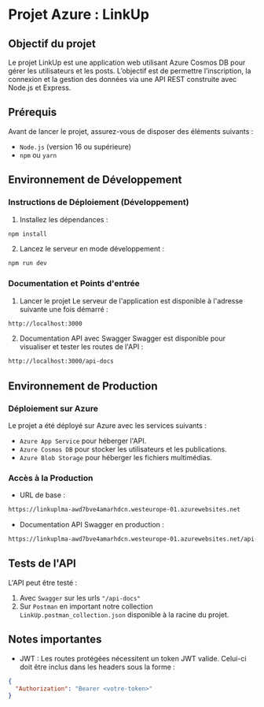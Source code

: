 # Projet Azure : LinkUp

## Objectif du projet

Le projet LinkUp est une application web utilisant Azure Cosmos DB pour gérer les utilisateurs et les posts. L’objectif est de permettre l’inscription, la connexion et la gestion des données via une API REST construite avec Node.js et Express.

## Prérequis

Avant de lancer le projet, assurez-vous de disposer des éléments suivants :
- `Node.js` (version 16 ou supérieure)
- `npm` ou `yarn`

## Environnement de Développement

### Instructions de Déploiement (Développement)

1. Installez les dépendances :
```bash
npm install
```

2. Lancez le serveur en mode développement :
```bash
npm run dev
```

### Documentation et Points d'entrée

1. Lancer le projet
Le serveur de l'application est disponible à l'adresse suivante une fois démarré :
```bash
http://localhost:3000
```

2. Documentation API avec Swagger
Swagger est disponible pour visualiser et tester les routes de l'API :
```bash
http://localhost:3000/api-docs
```

## Environnement de Production

### Déploiement sur Azure

Le projet a été déployé sur Azure avec les services suivants :
- `Azure App Service` pour héberger l'API.
- `Azure Cosmos DB` pour stocker les utilisateurs et les publications.
- `Azure Blob Storage` pour héberger les fichiers multimédias.

### Accès à la Production
- URL de base :
```bash
https://linkuplma-awd7bve4amarhdcn.westeurope-01.azurewebsites.net
```

- Documentation API Swagger en production :
```bash
https://linkuplma-awd7bve4amarhdcn.westeurope-01.azurewebsites.net/api-docs
```

## Tests de l'API

L'API peut être testé :
1. Avec `Swagger` sur les urls `"/api-docs"`
2. Sur `Postman` en important notre collection `LinkUp.postman_collection.json` disponible à la racine du projet.

## Notes importantes
- JWT : Les routes protégées nécessitent un token JWT valide. Celui-ci doit être inclus dans les headers sous la forme :
```json
{
  "Authorization": "Bearer <votre-token>"
}
```
